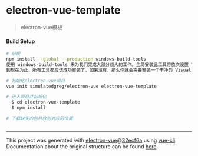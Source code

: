 # electron-vue-template

> electron-vue模板

#### Build Setup


``` bash
# 前提
npm install --global --production windows-build-tools
使用 windows-build-tools 来为我们完成大部分烦人的工作。全局安装此工具将依次设置 Visual C++ 软件包、Python 等等。（安装时间可能会很久）
到现在为止，所有工具都应该成功安装了，如果没有，那么你就会需要安装一个干净的 Visual Studio。请注意，这些并不是 electron-vue 自身的问题 (Windows 有时候可能会很难用)。

# 初始化electron-vue项目
vue init simulatedgreg/electron-vue electron-vue-template

# 进入项目并初始化
  $ cd electron-vue-template
  $ npm install

# 下载缺失的包并放到对应的位置



```

---

This project was generated with [electron-vue](https://github.com/SimulatedGREG/electron-vue)@[32ecf6a](https://github.com/SimulatedGREG/electron-vue/tree/32ecf6aebd2e2c28ad2628f151697529e442e679) using [vue-cli](https://github.com/vuejs/vue-cli). Documentation about the original structure can be found [here](https://simulatedgreg.gitbooks.io/electron-vue/content/index.html).
